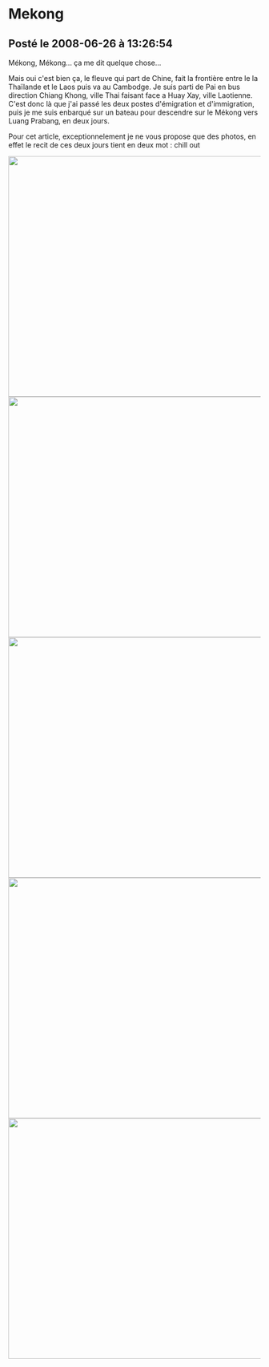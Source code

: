 # Mekong
## Posté le 2008-06-26 à 13:26:54

Mékong, Mékong... ça me dit quelque chose...

Mais oui c'est bien ça, le fleuve qui part de Chine, fait la frontière entre le la Thaïlande et le Laos puis va au Cambodge. Je suis parti de Pai en bus direction Chiang Khong, ville Thai faisant face a Huay Xay, ville Laotienne. C'est donc là que j'ai passé les deux postes d'émigration et d'immigration, puis je me suis enbarqué sur un bateau pour descendre sur le Mékong vers Luang Prabang, en deux jours.

Pour cet article, exceptionnelement je ne vous propose que des photos, en effet le recit de ces deux jours tient en deux mot : chill out

<img src="http://dud.didoum.free.fr/picsengine/pictures/large/1214473370zy1a.jpg" alt="" width="640" height="480" />
<img src="http://dud.didoum.free.fr/picsengine/pictures/large/12144733896AMi.jpg" alt="" width="640" height="480" />
<img src="http://dud.didoum.free.fr/picsengine/pictures/large/1214473395mtro.jpg" alt="" width="640" height="480" />
<img src="http://dud.didoum.free.fr/picsengine/pictures/large/1214473400ezNu.jpg" alt="" width="640" height="480" />
<img src="http://dud.didoum.free.fr/picsengine/pictures/large/1214473407uNUm.jpg" alt="" width="640" height="480" />
